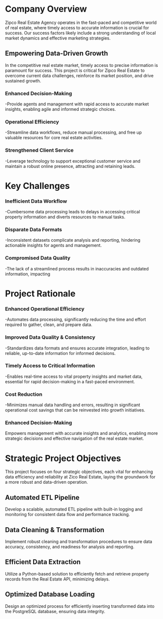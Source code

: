 # Company Overview 
Zipco Real Estate Agency operates in the fast-paced and competitive world of real estate, where timely access to accurate information is crucial for success. 
Our success factors likely include a strong understanding of local market dynamics and effective marketing strategies.

## Empowering Data-Driven Growth
In the competitive real estate market, timely access to precise information is paramount for success. 
This project is critical for Zipco Real Estate to overcome current data challenges, reinforce its market position, and drive sustained growth.

### Enhanced Decision-Making
-Provide agents and management with rapid access to accurate market insights, enabling agile and informed strategic choices.
### Operational Efficiency
-Streamline data workflows, reduce manual processing, and free up valuable resources for core real estate activities.
### Strengthened Client Service
-Leverage technology to support exceptional customer service and maintain a robust online presence, attracting and retaining leads.
# Key Challenges
### Inefficient Data Workflow
-Cumbersome data processing leads to delays in accessing critical property information and diverts resources to manual tasks.
### Disparate Data Formats
-Inconsistent datasets complicate analysis and reporting, hindering actionable insights for agents and management.
### Compromised Data Quality
-The lack of a streamlined process results in inaccuracies and outdated information, impacting

# Project Rationale
### Enhanced Operational Efficiency
-Automates data processing, significantly reducing the time and effort required to gather, clean, and prepare data.
### Improved Data Quality & Consistency
-Standardizes data formats and ensures accurate integration, leading to reliable, up-to-date information for informed decisions.
### Timely Access to Critical Information
-Enables real-time access to vital property insights and market data, essential for rapid decision-making in a fast-paced environment.
### Cost Reduction
-Minimizes manual data handling and errors, resulting in significant operational cost savings that can be reinvested into growth initiatives.
### Enhanced Decision-Making
Empowers management with accurate insights and analytics, enabling more strategic decisions and effective navigation of the real estate market.

# Strategic Project Objectives

This project focuses on four strategic objectives, each vital for enhancing data efficiency and reliability at Zico Real Estate, laying the groundwork for a more robust and data-driven operation.

## Automated ETL Pipeline
Develop a scalable, automated ETL pipeline with built-in logging and monitoring for consistent data flow and performance tracking.
## Data Cleaning & Transformation
Implement robust cleaning and transformation procedures to ensure data accuracy, consistency, and readiness for analysis and reporting.
## Efficient Data Extraction
Utilize a Python-based solution to efficiently fetch and retrieve property records from the Real Estate API, minimizing delays.
## Optimized Database Loading
Design an optimized process for efficiently inserting transformed data into the PostgreSQL database, ensuring data integrity.

